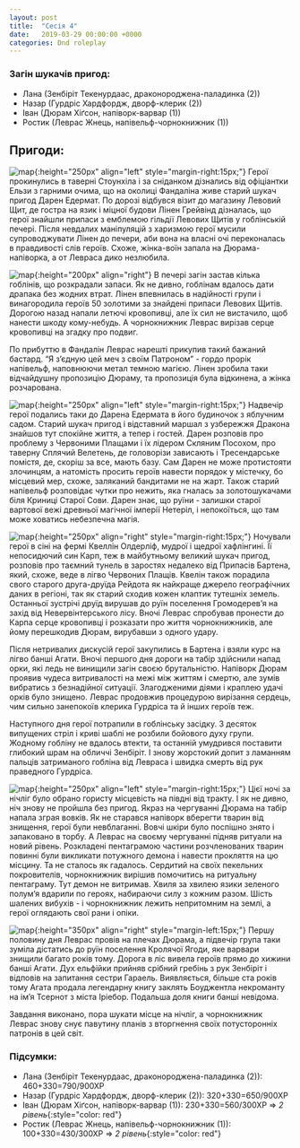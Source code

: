 ```yaml
---
layout: post
title:  "Сесія 4"
date:   2019-03-29 00:00:00 +0000
categories: Dnd roleplay
---
```

### Загін шукачів пригод:
* Лана (Зенбіріт Текенурдаас, драконороджена-паладинка (2))
* Назар (Гурдріс Хардфордж, дворф-клерик (2))
* Іван (Дюрам Хіґсон, напіворк-варвар (1))
* Ростик (Леврас Жнець, напівельф-чорнокнижник (1))

## Пригоди:
![map](./../../../../../assets/images/s4_1.png){:height="250px" align="left" style="margin-right:15px;"}
Герої прокинулись в таверні Стоунхіла і за сніданком дізнались від офіціантки Ельзи з гарними очима, що на околиці Фандаліна живе старий шукач пригод Дарен Едермат. По дорозі відбувся візит до магазину Левовий Щит, де гостра на язик і міцної будови Лінен Грейвінд дізналась, що герої знайшли припаси з емблемою гільдії Левових Щитів у гоблінській печері. Після невдалих маніпуляцій з харизмою герої мусили супроводжувати Лінен до печери, аби вона на власні очі переконалась в правдивості слів героїв. Схоже, жінка-воїн запала на Дюрама-напіворка, а от Левраса дико незлюбила.

![map](./../../../../../assets/images/s4_2.png){:height="200px" align="right"}
В печері загін застав кілька гоблінів, що розкрадали запаси. Як не дивно, гоблінам вдалось дати драпака без жодних втрат. Лінен впевнилась в надійності групи і винагородила героїв 50 золотими за знайдені припаси Левових Щитів. Дорогою назад напали летючі кровопивці, але їх сил не вистачило, щоб нанести шкоду кому-небудь. А чорнокнижник Леврас вирізав серце кровопивці на згадку про подвиг.

По прибуттю в Фандалін Леврас нарешті прикупив такий бажаний бастард. “Я з’єдную цей меч з своїм Патроном” - гордо прорік напівельф, наповнюючи метал темною магією. Лінен зробила таки відчайдушну пропозицію Дюраму, та пропозиція була відкинена, а жінка розчарована.

![map](./../../../../../assets/images/s4_3.png){:height="250px" align="left" style="margin-right:15px;"}
Надвечір герої подались таки до Дарена Едермата в його будиночок з яблучним садом. Старий шукач пригод і відставний маршал з узбережжя Дракона знайшов тут спокійне життя, а тепер і гостей. Дарен розповів про проблему з Червоними Плащами і їх лідером Скляним Посохом, про таверну Сплячий Велетень, де головорізи зависають і Тресендарське помістя, де, скоріш за все, мають базу. Сам Дарен не може протистояти злочинцям, а натомість просить героїв навести порядок у містечку, бо місцевий мер, схоже, заляканий бандитами не на жарт. Також старий напівельф розповідає чутки про нежить, яка гналась за золотошукачами біля Криниці Старої Сови. Дарен знає, що руїни - залишки старої вартової вежі древньої магічної імперії Нетеріл, і непокоїться, що там може ховатись небезпечна магія.

![map](./../../../../../assets/images/s4_4.png){:height="250px" align="right" style="margin-right:15px;"}
Ночували герої в сіні на фермі Квеллін Олдерліф, мудрої і щедрої хафлінгині. Її непосидючий син Карп, теж в майбутньому великий шукач пригод, розповів про таємний тунель в заростях недалеко від Припасів Бартена, який, схоже, веде в лігво Червоних Плащів. Квелін також порадила свого старого друга-друїда Рейдота як найкраще джерело географічних даних в регіоні, так як старий сходив кожен клаптик тутешніх земель. Останньої зустрічі друїд вирушав до руїн поселення Громодерев’я на захід від Невервінтерського лісу. Вночі Леврас спробував пронести до Карпа серце кровопивці і розказати про життя чорнокнижників, але йому перешкодив Дюрам, вирубавши з одного удару.

Після нетривалих дискусій герої закупились в Бартена і взяли курс на лігво банші Агати. Вночі першого дня дороги на табір здійснили напад орки, які ледь не винищили загін своєю брутальністю. Напіворк Дюрам проявив чудеса витривалості на межі між життям і смертю, але зумів вибратись з безнадійної ситуації. Злагодженими діями і краплею удачі орків було знищено. Леврас продовжив процедурою вирізання сердець, чим сильно занепокоїв клерика Гурдріса та й інших героїв теж.

Наступного дня герої потрапили в гоблінську засідку. З десяток випущених стріл і криві шаблі не розбили бойового духу групи. Жодному гобліну не вдалось втекти, та останній умудрився поставити глибокий шрам на обличчі Зенбіріт. І знову жорстокий допит з ламанням пальців затриманого гобліна від Левраса і швидка смерть від рук праведного Гурдріса.

![map](./../../../../../assets/images/s4_5.png){:height="250px" align="left" style="margin-right:15px;"}
Цієї ночі за нічліг було обрано гористу місцевість на півдні від тракту. І як не дивно, ніч знову не пройшла без пригод. Якраз на чергуванні Дюрама на табір напала зграя вовків. Як не старався напіворк вберегти тварин від знищення, герої були невблаганні. Вовчі шкіри було поспішно знято і запаковано в торбу. А Леврас на своєму чергуванні підняв ритуали на новий рівень. Розкладені пентаграмою частини розчленованих тварин повинні були викликати потужного демона і навести прокляття на цю місцину. Та не сталось як гадалось. Сердитий на своїх пекельних покровителів, чорнокнижник вирішив помочитись на ритуальну пентаграму. Тут демон не витримав. Хвиля за хвилею язики зеленого полум’я вдарили по героях, набираючи силу з кожним разом. Шість шалених вибухів - і чорнокнижник лежить непритомним на землі, а герої оглядають свої рани і опіки.

![map](./../../../../../assets/images/s4_6.png){:height="350px" align="right" style="margin-left:15px;"}
Першу половину дня Леврас провів на плечах Дюрама, а підвечір група таки зуміла дістатись до руїн поселення Кролячої Ягоди, яке варвари знищили багато років тому. Дорога в ліс вивела героїв прямо до хижини банші Агати. Дух ельфійки прийняв срібний гребінь з рук Зенбіріт і відповів на запитання сестри Гараель. Виявляється, більше ста років тому Агата продала легендарну книгу заклять Боуджентла некроманту на ім’я Тсернот з міста Іріебор. Подальша доля книги банші невідома.

Завдання виконано, пора шукати місце на нічліг, а чорнокнижник Леврас знову снує павутину планів з вторгнення своїх потусторонніх патронів в цей світ.

### Підсумки: 
* Лана (Зенбіріт Текенурдаас, драконороджена-паладинка (2)): 460+330=790/900ХР
* Назар (Гурдріс Хардфордж, дворф-клерик (2)): 320+330=650/900ХР
* Іван (Дюрам Хіґсон, напіворк-варвар (1)): 230+330=560/300ХР => *2 рівень*{:style="color: red"}
* Ростик (Леврас Жнець, напівельф-чорнокнижник (1)): 100+330=430/300ХР => *2 рівень*{:style="color: red"}
